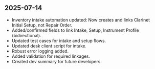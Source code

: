 ## 2025-07-14
- Inventory intake automation updated: Now creates and links Clarinet Initial Setup, not Repair Order.
- Added/confirmed fields to link Intake, Setup, Instrument Profile (bidirectional).
- Updated test cases for intake and setup flows.
- Updated desk client script for intake.
- Robust error logging added.
- Added validation for required linkages.
- Created dev summary for future developers.
